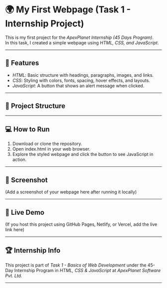 # 🌍 My First Webpage (Task 1 - Internship Project)

This is my first project for the *ApexPlanet Internship (45 Days Program)*.  
In this task, I created a simple webpage using *HTML, CSS, and JavaScript*.

---

## 🚀 Features
- *HTML*: Basic structure with headings, paragraphs, images, and links.  
- *CSS*: Styling with colors, fonts, spacing, hover effects, and layouts.  
- *JavaScript*: A button that shows an alert message when clicked.  

---

## 📂 Project Structure
---

## 💻 How to Run
1. Download or clone the repository.  
2. Open index.html in your web browser.  
3. Explore the styled webpage and click the button to see JavaScript in action.  

---

## 📸 Screenshot
(Add a screenshot of your webpage here after running it locally)

---

## 🔗 Live Demo
(If you host this project using GitHub Pages, Netlify, or Vercel, add the live link here)

---

## 🏆 Internship Info
This project is part of *Task 1 - Basics of Web Development* under the 45-Day Internship Program in *HTML, CSS & JavaScript* at *ApexPlanet Software Pvt. Ltd.*

---